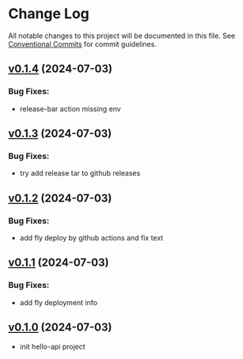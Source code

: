 # Change Log

All notable changes to this project will be documented in this file.
See [Conventional Commits](Https://conventionalcommits.org) for commit guidelines.

<!-- changelog -->

## [v0.1.4](https://github.com/cao7113/hello-api-elixir/compare/v0.1.3...v0.1.4) (2024-07-03)

### Bug Fixes:

- release-bar action missing env

## [v0.1.3](https://github.com/cao7113/hello-api-elixir/compare/v0.1.2...v0.1.3) (2024-07-03)

### Bug Fixes:

- try add release tar to github releases

## [v0.1.2](https://github.com/cao7113/hello-api-elixir/compare/v0.1.1...v0.1.2) (2024-07-03)

### Bug Fixes:

- add fly deploy by github actions and fix text

## [v0.1.1](https://github.com/cao7113/hello-api-elixir/compare/v0.1.0...v0.1.1) (2024-07-03)

### Bug Fixes:

- add fly deployment info

## [v0.1.0](https://github.com/cao7113/hello-api-elixir/compare/v0.1.0...v0.1.0) (2024-07-03)

- init hello-api project
